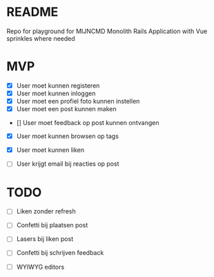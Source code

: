 # README
Repo for playground for MIJNCMD
Monolith Rails Application with Vue sprinkles where needed

# MVP
- [x] User moet kunnen registeren
- [x] User moet kunnen inloggen
- [x] User moet een profiel foto kunnen instellen
- [x] User moet een post kunnen maken
- [] User moet feedback op post kunnen ontvangen
- [x] User moet kunnen browsen op tags
- [x] User moet kunnen liken
- [ ] User krijgt email bij reacties op post


# TODO
- [ ] Liken zonder refresh
- [ ] Confetti bij plaatsen post
- [ ] Lasers bij liken post
- [ ] Confetti bij schrijven feedback
- [ ] WYIWYG editors



